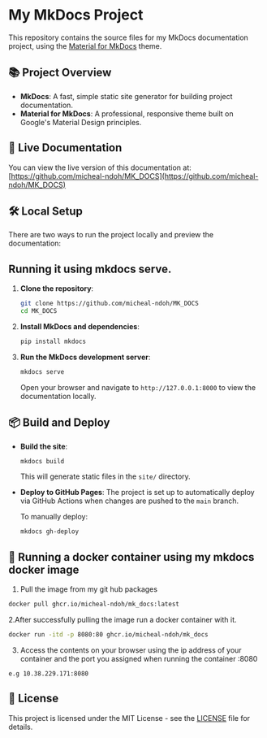 # My MkDocs Project

This repository contains the source files for my MkDocs documentation project, using the [Material for MkDocs](https://squidfunk.github.io/mkdocs-material/) theme.


## 📚 Project Overview

- **MkDocs**: A fast, simple static site generator for building project documentation.
- **Material for MkDocs**: A professional, responsive theme built on Google's Material Design principles.

## 🚀 Live Documentation

You can view the live version of this documentation at:
[https://github.com/micheal-ndoh/MK_DOCS](https://github.com/micheal-ndoh/MK_DOCS)

## 🛠️ Local Setup

There are two ways to run the project locally and preview the documentation:

## Running it using mkdocs serve. 

1. **Clone the repository**:
    ```bash
    git clone https://github.com/micheal-ndoh/MK_DOCS
    cd MK_DOCS
    ```

2. **Install MkDocs and dependencies**:
    ```bash
    pip install mkdocs
    ```

3. **Run the MkDocs development server**:
    ```bash
    mkdocs serve
    ```

    Open your browser and navigate to `http://127.0.0.1:8000` to view the documentation locally.

## 📦 Build and Deploy

- **Build the site**:
    ```bash
    mkdocs build
    ```

    This will generate static files in the `site/` directory.

- **Deploy to GitHub Pages**:
    The project is set up to automatically deploy via GitHub Actions when changes are pushed to the `main` branch.

    To manually deploy:
    ```bash
    mkdocs gh-deploy
    ```
## 🐳 Running a docker container using my mkdocs docker image
 
 1. Pull the image from my git hub packages
```bash
docker pull ghcr.io/micheal-ndoh/mk_docs:latest
```
2.After successfully pulling the image run a docker container with it.
```bash
docker run -itd -p 8080:80 ghcr.io/micheal-ndoh/mk_docs
```
3. Access the contents on your browser using the ip address of your container and the port you assigned when running the container   <your IP>:8080
```
e.g 10.38.229.171:8080
```


## 📄 License

This project is licensed under the MIT License - see the [LICENSE](LICENSE) file for details.
